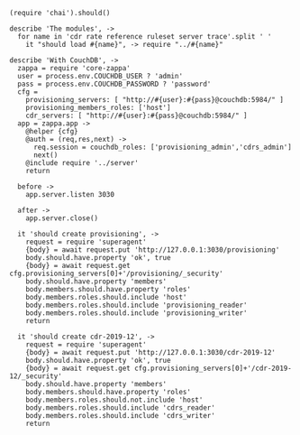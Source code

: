     (require 'chai').should()

    describe 'The modules', ->
      for name in 'cdr rate reference ruleset server trace'.split ' '
        it "should load #{name}", -> require "../#{name}"

    describe 'With CouchDB', ->
      zappa = require 'core-zappa'
      user = process.env.COUCHDB_USER ? 'admin'
      pass = process.env.COUCHDB_PASSWORD ? 'password'
      cfg =
        provisioning_servers: [ "http://#{user}:#{pass}@couchdb:5984/" ]
        provisioning_members_roles: ['host']
        cdr_servers: [ "http://#{user}:#{pass}@couchdb:5984/" ]
      app = zappa.app ->
        @helper {cfg}
        @auth = (req,res,next) ->
          req.session = couchdb_roles: ['provisioning_admin','cdrs_admin']
          next()
        @include require '../server'
        return

      before ->
        app.server.listen 3030

      after ->
        app.server.close()

      it 'should create provisioning', ->
        request = require 'superagent'
        {body} = await request.put 'http://127.0.0.1:3030/provisioning'
        body.should.have.property 'ok', true
        {body} = await request.get cfg.provisioning_servers[0]+'/provisioning/_security'
        body.should.have.property 'members'
        body.members.should.have.property 'roles'
        body.members.roles.should.include 'host'
        body.members.roles.should.include 'provisioning_reader'
        body.members.roles.should.include 'provisioning_writer'
        return

      it 'should create cdr-2019-12', ->
        request = require 'superagent'
        {body} = await request.put 'http://127.0.0.1:3030/cdr-2019-12'
        body.should.have.property 'ok', true
        {body} = await request.get cfg.provisioning_servers[0]+'/cdr-2019-12/_security'
        body.should.have.property 'members'
        body.members.should.have.property 'roles'
        body.members.roles.should.not.include 'host'
        body.members.roles.should.include 'cdrs_reader'
        body.members.roles.should.include 'cdrs_writer'
        return
